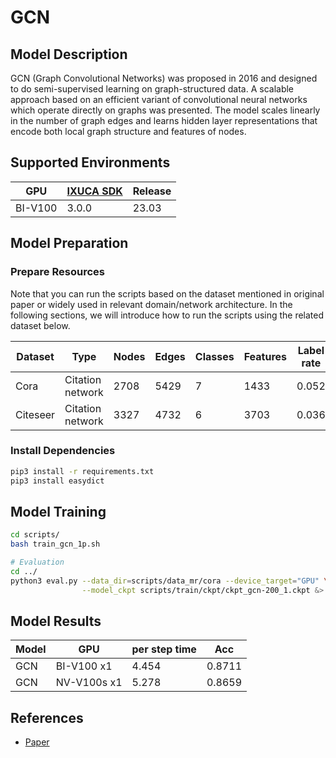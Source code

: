 # GCN

## Model Description

GCN (Graph Convolutional Networks) was proposed in 2016 and designed to do semi-supervised learning on graph-structured
data. A scalable approach based on an efficient variant of convolutional neural networks which operate directly on
graphs was presented. The model scales linearly in the number of graph edges and learns hidden layer representations
that encode both local graph structure and features of nodes.

## Supported Environments

| GPU    | [IXUCA SDK](https://gitee.com/deep-spark/deepspark#%E5%A4%A9%E6%95%B0%E6%99%BA%E7%AE%97%E8%BD%AF%E4%BB%B6%E6%A0%88-ixuca) | Release |
|--------|-----------|---------|
| BI-V100 | 3.0.0     |  23.03  |

## Model Preparation

### Prepare Resources

Note that you can run the scripts based on the dataset mentioned in original paper or widely used in relevant
domain/network architecture. In the following sections, we will introduce how to run the scripts using the related
dataset below.

| Dataset  | Type             | Nodes | Edges | Classes | Features | Label rate |
|----------|------------------|-------|-------|---------|----------|------------|
| Cora     | Citation network | 2708  | 5429  | 7       | 1433     | 0.052      |
| Citeseer | Citation network | 3327  | 4732  | 6       | 3703     | 0.036      |

### Install Dependencies

```sh
pip3 install -r requirements.txt
pip3 install easydict
```

## Model Training

```sh
cd scripts/
bash train_gcn_1p.sh

# Evaluation
cd ../
python3 eval.py --data_dir=scripts/data_mr/cora --device_target="GPU" \
                --model_ckpt scripts/train/ckpt/ckpt_gcn-200_1.ckpt &> eval.log &
```

## Model Results

| Model | GPU         | per step time | Acc    |
|-------|-------------|---------------|--------|
| GCN   | BI-V100 x1  | 4.454         | 0.8711 |
| GCN   | NV-V100s x1 | 5.278         | 0.8659 |

## References

- [Paper](https://arxiv.org/abs/1609.02907)
